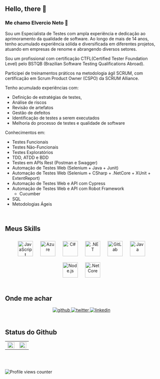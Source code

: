 ## Hello, there 👋

### Me chamo Elvercio Neto 🧔  
  

Sou um Especialista de Testes com ampla experiência e dedicação ao aprimoramento da qualidade de software. Ao longo de mais de 14 anos, tenho acumulado experiência sólida e diversificada em diferentes projetos, atuando em empresas de renome e abrangendo diversos setores.

Sou um profissional com certificação CTFL(Certified Tester Foundation Level) pelo BSTQB (Brazilian Software Testing Qualifications Abroad).

Participei de treinamentos práticos na metodologia ágil SCRUM, com certificação em Scrum Product Owner (CSPO) da SCRUM Alliance.

Tenho acumulado experiências com: 

 - Definição de estratégias de testes, 
 - Análise de riscos
 - Revisão de artefatos
 - Gestão de defeitos
 - Identificação de testes a serem executados
 - Melhoria do processo de testes e qualidade de software 

Conhecimentos em: 

- Testes Funcionais
- Testes Não-Funcionais
- Testes Exploratórios
- TDD, ATDD e BDD
- Testes em APIs Rest (Postman e Swagger)
- Automação de Testes Web (Selenium + Java + Junit)
- Automação de Testes Web (Selenium + CSharp + .NetCore + XUnit + ExtentReport)
- Automação de Testes Web e API com Cypress
- Automação de Testes Web e API com Robot Framework
  - Cucumber
- SQL
- Metodologias Ágeis
  

<br/>  


## Meus Skills  
<div align="center">  
<img style="margin: 10px" src="https://profilinator.rishav.dev/skills-assets/javascript-original.svg" alt="JavaScript" height="50" />  
<img style="margin: 10px" src="https://profilinator.rishav.dev/skills-assets/microsoft_azure-icon.svg" alt="Azure" height="50" />  
<img style="margin: 10px" src="https://profilinator.rishav.dev/skills-assets/csharp-original.svg" alt="C#" height="50" />  
<img style="margin: 10px" src="https://profilinator.rishav.dev/skills-assets/dot-net-original-wordmark.svg" alt=".NET" height="50" />  
<img style="margin: 10px" src="https://profilinator.rishav.dev/skills-assets/gitlab.svg" alt="GitLab" height="50" />  
<img style="margin: 10px" src="https://profilinator.rishav.dev/skills-assets/java-original-wordmark.svg" alt="Java" height="50" />  
<img style="margin: 10px" src="https://profilinator.rishav.dev/skills-assets/nodejs-original-wordmark.svg" alt="Node.js" height="50" />  
<img style="margin: 10px" src="https://profilinator.rishav.dev/skills-assets/dotnetcore.png" alt=".Net Core" height="50" />  
</div>  

<br/>  


## Onde me achar  
<div align="center">
<a href="https://github.com/elvercioneto" target="_blank">
<img src=https://img.shields.io/badge/github-%2324292e.svg?&style=for-the-badge&logo=github&logoColor=white alt=github style="margin-bottom: 5px;" />
</a>
<a href="https://twitter.com/elvercioneto" target="_blank">
<img src=https://img.shields.io/badge/twitter-%2300acee.svg?&style=for-the-badge&logo=twitter&logoColor=white alt=twitter style="margin-bottom: 5px;" />
</a>
<a href="https://linkedin.com/in/elvercioneto" target="_blank">
<img src=https://img.shields.io/badge/linkedin-%231E77B5.svg?&style=for-the-badge&logo=linkedin&logoColor=white alt=linkedin style="margin-bottom: 5px;" />
</a>  
</div>  
  

<br/>  


## Status do Github  
<table><tr><td valign="top" width="50%">

<img src="https://github-readme-stats.vercel.app/api?username=elvercioneto&show_icons=true&count_private=true&hide_border=true" align="left" style="width: 100%" />

</td><td valign="top" width="50%">

<img src="https://github-readme-stats.vercel.app/api/top-langs/?username=elvercioneto&hide_border=true&layout=compact" align="left" style="width: 100%" />

</td></tr></table>  

<br/>  

  

<br/>  

![Profile views counter](https://komarev.com/ghpvc/?username=elvercioneto&&style=flat-square)  

<br />
